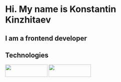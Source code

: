 # Hi. My name is Konstantin Kinzhitaev
## I am a frontend developer

## Technologies
<img src="https://img.shields.io/badge/HTML5-00BFFF?style=for-the-badge&logo=HTML5&logoColor=E34F26" width="135" height="40"> <img src="https://img.shields.io/badge/css3-00BFFF?style=for-the-badge&logo=css3&logoColor=1572B6" width="135" height="40">